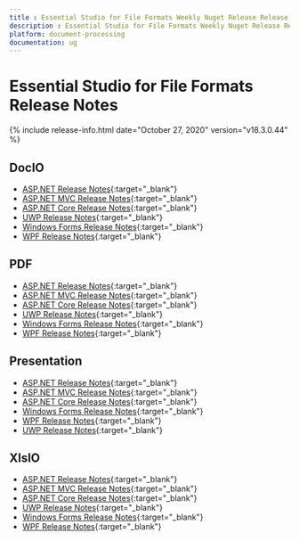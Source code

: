 ```yaml
---
title : Essential Studio for File Formats Weekly Nuget Release Release Notes  
description : Essential Studio for File Formats Weekly Nuget Release Release Notes  
platform: document-processing
documentation: ug
---
```


# Essential Studio for File Formats  Release Notes  

{% include release-info.html date="October 27, 2020" version="v18.3.0.44" %} 

## DocIO

* [ASP.NET Release Notes](/aspnet/release-notes/v18.3.0.44#docio){:target="_blank"}
* [ASP.NET MVC Release Notes](/aspnetmvc/release-notes/v18.3.0.44#docio){:target="_blank"}
* [ASP.NET Core Release Notes](/aspnet-core/release-notes/v18.3.0.44#docio){:target="_blank"}
* [UWP Release Notes](/uwp/release-notes/v18.3.0.44#docio){:target="_blank"}
* [Windows Forms Release Notes](/windowsforms/release-notes/v18.3.0.44#docio){:target="_blank"}
* [WPF Release Notes](/wpf/release-notes/v18.3.0.44#docio){:target="_blank"}


## PDF

* [ASP.NET Release Notes](/aspnet/release-notes/v18.3.0.44#pdf){:target="_blank"}
* [ASP.NET MVC Release Notes](/aspnetmvc/release-notes/v18.3.0.44#pdf){:target="_blank"}
* [ASP.NET Core Release Notes](/aspnet-core/release-notes/v18.3.0.44#pdf){:target="_blank"}
* [UWP Release Notes](/uwp/release-notes/v18.3.0.44#pdf){:target="_blank"}
* [Windows Forms Release Notes](/windowsforms/release-notes/v18.3.0.44#pdf){:target="_blank"}
* [WPF Release Notes](/wpf/release-notes/v18.3.0.44#pdf){:target="_blank"}


## Presentation

* [ASP.NET Release Notes](/aspnet/release-notes/v18.3.0.44#presentation){:target="_blank"}
* [ASP.NET MVC Release Notes](/aspnetmvc/release-notes/v18.3.0.44#presentation){:target="_blank"}
* [ASP.NET Core Release Notes](/aspnet-core/release-notes/v18.3.0.44#presentation){:target="_blank"}
* [Windows Forms Release Notes](/windowsforms/release-notes/v18.3.0.44#presentation){:target="_blank"}
* [WPF Release Notes](/wpf/release-notes/v18.3.0.44#presentation){:target="_blank"}
* [UWP Release Notes](/uwp/release-notes/v18.3.0.44#presentation){:target="_blank"}


## XlsIO

* [ASP.NET Release Notes](/aspnet/release-notes/v18.3.0.44#xlsio){:target="_blank"}
* [ASP.NET MVC Release Notes](/aspnetmvc/release-notes/v18.3.0.44#xlsio){:target="_blank"}
* [ASP.NET Core Release Notes](/aspnet-core/release-notes/v18.3.0.44#xlsio){:target="_blank"}
* [UWP Release Notes](/uwp/release-notes/v18.3.0.44#xlsio){:target="_blank"}
* [Windows Forms Release Notes](/windowsforms/release-notes/v18.3.0.44#xlsio){:target="_blank"}
* [WPF Release Notes](/wpf/release-notes/v18.3.0.44#xlsio){:target="_blank"}
